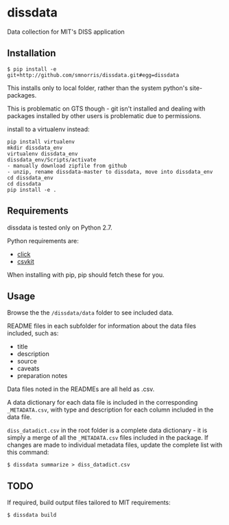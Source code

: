 # dissdata

Data collection for MIT's DISS application

## Installation
```
$ pip install -e git+http://github.com/smnorris/dissdata.git#egg=dissdata
```

This installs only to local folder, rather than the system python's site-packages.

This is problematic on GTS though - git isn't installed and dealing with packages installed by other users is problematic due to permissions.

install to a virtualenv instead:

```
pip install virtualenv
mkdir dissdata_env
virtualenv dissdata_env
dissdata_env/Scripts/activate
- manually download zipfile from github 
- unzip, rename dissdata-master to dissdata, move into dissdata_env
cd dissdata_env
cd dissdata
pip install -e .
```


## Requirements
dissdata is tested only on Python 2.7.  

Python requirements are:
- [click](http://click.pocoo.org/3/)
- [csvkit](http://csvkit.readthedocs.org/en/latest/index.html)  

When installing with pip, pip should fetch these for you.



## Usage
Browse the the `/dissdata/data` folder to see included data.  

README files in each subfolder for information about the data files included, such as:
- title
- description
- source
- caveats
- preparation notes  

Data files noted in the READMEs are all held as .csv.

A data dictionary for each data file is included in the corresponding `_METADATA.csv`, with type and description for each column included in the data file.  

`diss_datadict.csv` in the root folder is a complete data dictionary - it is simply a merge of all the `_METADATA.csv` files included in the package. If changes are made to individual metadata files, update the complete list with this command:  
```
$ dissdata summarize > diss_datadict.csv
```

## TODO
If required, build output files tailored to MIT requirements:
```
$ dissdata build
```



